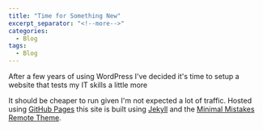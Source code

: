 ```yaml
---
title: "Time for Something New"
excerpt_separator: "<!--more-->"
categories:
  - Blog
tags:
  - Blog
---
```


After a few years of using WordPress I've decided it's time to setup a website that tests my IT skills a little more
<!--more-->

It should be cheaper to run given I'm not expected a lot of traffic. Hosted using [GitHub Pages][github-pages] this site is built using [Jekyll][jekyll] and the [Minimal Mistakes Remote Theme][minimal-mistakes].

[github-pages]: https://github.com/clynham/clynham.github.io
[minimal-mistakes]: https://github.com/mmistakes/minimal-mistakes/tree/master
[jekyll]: https://jekyllrb.com